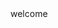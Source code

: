 <!doctype html>
<html>
  
<head>
  <meta charset="utf-8">
  <title> My code </title>
  </head>
  
  <body>
  <h> welcome </h>
  </body>
  
  </html>
